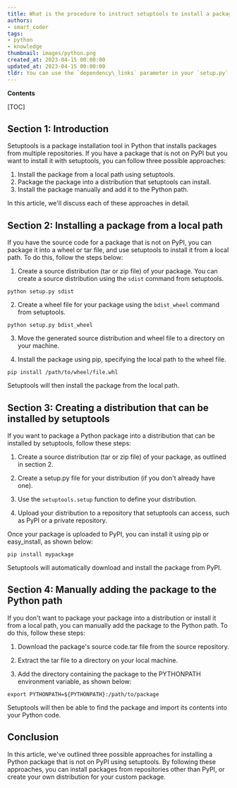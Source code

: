 ```yaml
---
title: What is the procedure to instruct setuptools to install a package that is not available on pypi?
authors:
- smart_coder
tags:
- python
- knowledge
thumbnail: images/python.png
created_at: 2023-04-15 00:00:00
updated_at: 2023-04-15 00:00:00
tldr: You can use the `dependency\_links` parameter in your `setup.py` file to specify the URL of the package to be installed.
---
```


**Contents**

[TOC]

## Section 1: Introduction

Setuptools is a package installation tool in Python that installs packages from multiple repositories. If you have a package that is not on PyPI but you want to install it with setuptools, you can follow three possible approaches: 

1. Install the package from a local path using setuptools. 
2. Package the package into a distribution that setuptools can install.
3. Install the package manually and add it to the Python path.

In this article, we'll discuss each of these approaches in detail.

## Section 2: Installing a package from a local path

If you have the source code for a package that is not on PyPI, you can package it into a wheel or tar file, and use setuptools to install it from a local path. To do this, follow the steps below:

1. Create a source distribution (tar or zip file) of your package. You can create a source distribution using the `sdist` command from setuptools. 
```
python setup.py sdist
```

2. Create a wheel file for your package using the `bdist_wheel` command from setuptools. 
```
python setup.py bdist_wheel
```

3. Move the generated source distribution and wheel file to a directory on your machine.

4. Install the package using pip, specifying the local path to the wheel file.
```
pip install /path/to/wheel/file.whl
```

Setuptools will then install the package from the local path.

## Section 3: Creating a distribution that can be installed by setuptools

If you want to package a Python package into a distribution that can be installed by setuptools, follow these steps:

1. Create a source distribution (tar or zip file) of your package, as outlined in section 2.

2. Create a setup.py file for your distribution (if you don't already have one).

3. Use the `setuptools.setup` function to define your distribution. 

4. Upload your distribution to a repository that setuptools can access, such as PyPI or a private repository.

Once your package is uploaded to PyPI, you can install it using pip or easy_install, as shown below:
```
pip install mypackage
```

Setuptools will automatically download and install the package from PyPI.

## Section 4: Manually adding the package to the Python path

If you don't want to package your package into a distribution or install it from a local path, you can manually add the package to the Python path. To do this, follow these steps:

1. Download the package's source code.tar file from the source repository.

2. Extract the tar file to a directory on your local machine.

3. Add the directory containing the package to the PYTHONPATH environment variable, as shown below:
```
export PYTHONPATH=${PYTHONPATH}:/path/to/package
```

Setuptools will then be able to find the package and import its contents into your Python code.

## Conclusion

In this article, we've outlined three possible approaches for installing a Python package that is not on PyPI using setuptools. By following these approaches, you can install packages from repositories other than PyPI, or create your own distribution for your custom package.
